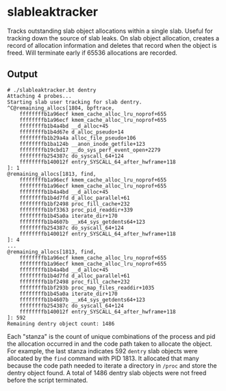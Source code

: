 # slableaktracker

Tracks outstanding slab object allocations within a single slab. Useful for tracking down the source of slab leaks.
On slab object allocation, creates a record of allocation information and deletes that record when the object is freed. Will terminate early if 65536 allocations are recorded.

## Output

```
# ./slableaktracker.bt dentry
Attaching 4 probes...
Starting slab user tracking for slab dentry.
^C@remaining_allocs[1804, bpftrace, 
	ffffffffb1a96ecf kmem_cache_alloc_lru_noprof+655
	ffffffffb1a96ecf kmem_cache_alloc_lru_noprof+655
	ffffffffb1b4a4bd __d_alloc+45
	ffffffffb1b4d67e d_alloc_pseudo+14
	ffffffffb1b29a4a alloc_file_pseudo+106
	ffffffffb1ba124b __anon_inode_getfile+123
	ffffffffb19cbd17 __do_sys_perf_event_open+2279
	ffffffffb254387c do_syscall_64+124
	ffffffffb140012f entry_SYSCALL_64_after_hwframe+118
]: 1
@remaining_allocs[1813, find, 
	ffffffffb1a96ecf kmem_cache_alloc_lru_noprof+655
	ffffffffb1a96ecf kmem_cache_alloc_lru_noprof+655
	ffffffffb1b4a4bd __d_alloc+45
	ffffffffb1b4d7fd d_alloc_parallel+61
	ffffffffb1bf2498 proc_fill_cache+232
	ffffffffb1bf3363 proc_pid_readdir+339
	ffffffffb1b45a0a iterate_dir+170
	ffffffffb1b4607b __x64_sys_getdents64+123
	ffffffffb254387c do_syscall_64+124
	ffffffffb140012f entry_SYSCALL_64_after_hwframe+118
]: 4
...
@remaining_allocs[1813, find, 
	ffffffffb1a96ecf kmem_cache_alloc_lru_noprof+655
	ffffffffb1a96ecf kmem_cache_alloc_lru_noprof+655
	ffffffffb1b4a4bd __d_alloc+45
	ffffffffb1b4d7fd d_alloc_parallel+61
	ffffffffb1bf2498 proc_fill_cache+232
	ffffffffb1bf293b proc_map_files_readdir+1035
	ffffffffb1b45a0a iterate_dir+170
	ffffffffb1b4607b __x64_sys_getdents64+123
	ffffffffb254387c do_syscall_64+124
	ffffffffb140012f entry_SYSCALL_64_after_hwframe+118
]: 592
Remaining dentry object count: 1486
```

Each "stanza" is the count of unique combinations of the process and pid the allocation occurred in and the code path taken to allocate the object. For example, the last stanza indicates 592 `dentry` slab objects were allocated by the `find` command with PID 1813. It allocated that many because the code path needed to iterate a directory in `/proc` and store the dentry object found. A total of 1486 dentry slab objects were not freed before the script terminated.
